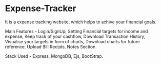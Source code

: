 # Expense-Tracker

It is a expense tracking website, which helps to achive your financial goals.

Main Features - 
Login/SignUp,
Setting Financial targets for income and expense,
Keep track of your cashflow,
Download Transaction History, 
Visualise your targets in form of charts,
Download charts for future reference,
Upload Bill Recipts,
Notes Section.

Stack Used - 
Express,
MongoDB,
Ejs,
BootStrap.

